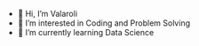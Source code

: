 - 👋 Hi, I’m Valaroli
- 👀 I’m interested in Coding and Problem Solving
- 🌱 I’m currently learning Data Science

<!---
valaroli/valaroli is a ✨ special ✨ repository because its `README.md` (this file) appears on your GitHub profile.
You can click the Preview link to take a look at your changes.
--->
